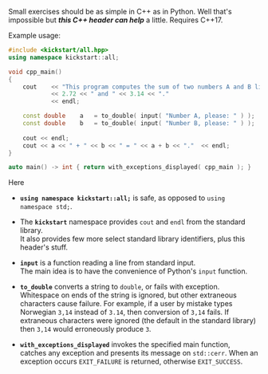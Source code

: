 Small exercises should be as simple in C++ as in Python. Well that's impossible but ***this C++ header can help*** a little. Requires C++17.

Example usage:

~~~cpp
#include <kickstart/all.hpp>
using namespace kickstart::all;

void cpp_main()
{
    cout    << "This program computes the sum of two numbers A and B like "
            << 2.72 << " and " << 3.14 << "."
            << endl;

    const double    a   = to_double( input( "Number A, please: " ) );
    const double    b   = to_double( input( "Number B, please: " ) );
    
    cout << endl;
    cout << a << " + " << b << " = " << a + b << "."  << endl;
}

auto main() -> int { return with_exceptions_displayed( cpp_main ); }
~~~

Here

* **`using namespace kickstart::all;`** is safe, as opposed to `using namespace std;`.

* The **`kickstart`** namespace provides `cout` and `endl` from the standard library.  
  It also provides few more select standard library identifiers, plus this header's stuff.

* **`input`** is a function reading a line from standard input.  
  The main idea is to have the convenience of Python's `input` function.

* **`to_double`** converts a string to `double`, or fails with exception.  
  Whitespace on ends of the string is ignored, but other extraneous characters cause failure. For example, if a user by mistake  types Norwegian `3,14` instead of `3.14`, then conversion of `3,14` fails. If extraneous characters were ignored (the default in the standard library) then `3,14` would erroneously produce `3`.

* **`with_exceptions_displayed`** invokes the specified main function,  
  catches any exception and presents its message on `std::cerr`.  When an exception occurs `EXIT_FAILURE` is returned, otherwise `EXIT_SUCCESS`.
